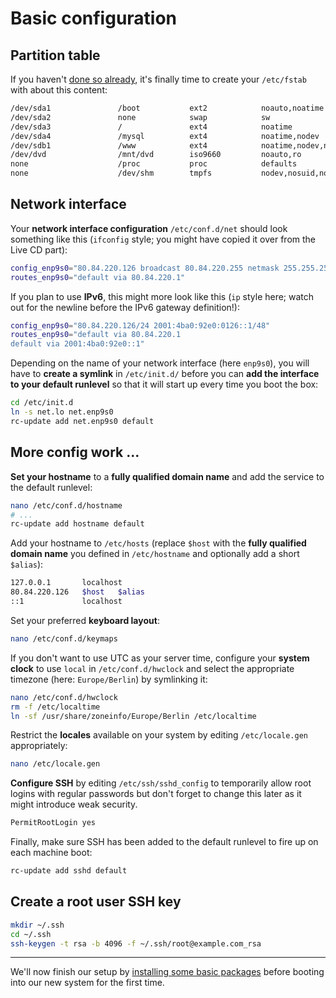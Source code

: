 Basic configuration
===================

Partition table
---------------

If you haven't [done so already](../02_Hard-Drives.md#partition-preparations), it's finally time to create your `/etc/fstab` with about this content:

```sh
/dev/sda1               /boot           ext2            noauto,noatime                  1 1
/dev/sda2               none            swap            sw                              0 0
/dev/sda3               /               ext4            noatime                         0 0
/dev/sda4               /mysql          ext4            noatime,nodev                   0 2
/dev/sdb1               /www            ext4            noatime,nodev,nosuid            0 2
/dev/dvd                /mnt/dvd        iso9660         noauto,ro                       0 0
none                    /proc           proc            defaults                        0 0
none                    /dev/shm        tmpfs           nodev,nosuid,noexec             0 0
```

Network interface
-----------------

Your **network interface configuration** `/etc/conf.d/net` should look something like this (`ifconfig` style; you might have copied it over from the Live CD part):

```sh
config_enp9s0="80.84.220.126 broadcast 80.84.220.255 netmask 255.255.255.0"
routes_enp9s0="default via 80.84.220.1"
```

If you plan to use **IPv6**, this might more look like this (`ip` style here; watch out for the newline before the IPv6 gateway definition!):

```sh
config_enp9s0="80.84.220.126/24 2001:4ba0:92e0:0126::1/48"
routes_enp9s0="default via 80.84.220.1
default via 2001:4ba0:92e0::1"
```

Depending on the name of your network interface (here `enp9s0`), you will have to **create a symlink** in `/etc/init.d/` before you can **add the interface to your default runlevel** so that it will start up every time you boot the box:

```sh
cd /etc/init.d
ln -s net.lo net.enp9s0
rc-update add net.enp9s0 default
```

More config work ...
--------------------

**Set your hostname** to a **fully qualified domain name** and add the service to the default runlevel:

```sh
nano /etc/conf.d/hostname
# ...
rc-update add hostname default
```

Add your hostname to `/etc/hosts` (replace `$host` with the **fully qualified domain name** you defined in `/etc/hostname` and optionally add a short `$alias`):

```sh
127.0.0.1       localhost
80.84.220.126   $host   $alias
::1             localhost
```

Set your preferred **keyboard layout**:

```sh
nano /etc/conf.d/keymaps
```

If you don't want to use UTC as your server time, configure your **system clock** to use `local` in `/etc/conf.d/hwclock` and select the appropriate timezone (here: `Europe/Berlin`) by symlinking it:

```sh
nano /etc/conf.d/hwclock
rm -f /etc/localtime
ln -sf /usr/share/zoneinfo/Europe/Berlin /etc/localtime
```

Restrict the **locales** available on your system by editing `/etc/locale.gen` appropriately:

```sh
nano /etc/locale.gen
```

**Configure SSH** by editing `/etc/ssh/sshd_config` to temporarily allow root logins with regular passwords but don't forget to change this later as it might introduce weak security.

```sh
PermitRootLogin yes
```

Finally, make sure SSH has been added to the default runlevel to fire up on each machine boot:

```sh
rc-update add sshd default
```

Create a root user SSH key
--------------------------

```sh
mkdir ~/.ssh
cd ~/.ssh
ssh-keygen -t rsa -b 4096 -f ~/.ssh/root@example.com_rsa
```
___
We'll now finish our setup by [installing some basic packages](04_Basic-Software.md) before booting into our new system for the first time.
